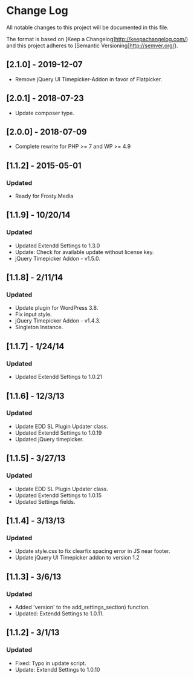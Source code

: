 # Change Log
All notable changes to this project will be documented in this file.

The format is based on [Keep a Changelog]http://keepachangelog.com/)
and this project adheres to [Semantic Versioning]http://semver.org/).

## [2.1.0] - 2019-12-07
- Remove jQuery UI Timepicker-Addon in favor of Flatpicker.


## [2.0.1] - 2018-07-23
- Update composer type.

## [2.0.0] - 2018-07-09
- Complete rewrite for PHP >= 7 and WP >= 4.9

## [1.1.2] - 2015-05-01
### Updated
- Ready for Frosty.Media

## [1.1.9] - 10/20/14
### Updated
- Updated Extendd Settings to 1.3.0
- Update: Check for available update without license key.
- jQuery Timepicker Addon - v1.5.0.

## [1.1.8] - 2/11/14
### Updated
- Update plugin for WordPress 3.8.
- Fix input style.
- jQuery Timepicker Addon - v1.4.3.
- Singleton Instance.

## [1.1.7] - 1/24/14
### Updated
- Updated Extendd Settings to 1.0.21

## [1.1.6] - 12/3/13
### Updated
- Update EDD SL Plugin Updater class.
- Updated Extendd Settings to 1.0.19
- Updated jQuery timepicker.

## [1.1.5] - 3/27/13
### Updated
- Update EDD SL Plugin Updater class.
- Updated Extendd Settings to 1.0.15
- Updated Settings fields.

## [1.1.4] - 3/13/13
### Updated
- Update style.css to fix clearfix spacing error in JS near footer.
- Update jQuery UI Timepicker addon to version 1.2

## [1.1.3] - 3/6/13
### Updated
- Added 'version' to the add_settings_section) function.
- Updated: Extendd Settings to 1.0.11.

## [1.1.2] - 3/1/13
### Updated
- Fixed: Typo in update script.
- Update: Extendd Settings to 1.0.10
